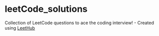 # leetCode_solutions
Collection of LeetCode questions to ace the coding interview! - Created using [LeetHub](https://github.com/QasimWani/LeetHub)
